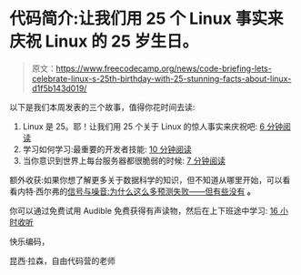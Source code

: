 # 代码简介:让我们用 25 个 Linux 事实来庆祝 Linux 的 25 岁生日。

> 原文：<https://www.freecodecamp.org/news/code-briefing-lets-celebrate-linux-s-25th-birthday-with-25-stunning-facts-about-linux-d1f5b143d019/>

以下是我们本周发表的三个故事，值得你花时间去读:

1.  Linux 是 25。耶！让我们用 25 个关于 Linux 的惊人事实来庆祝吧: [6 分钟阅读](http://bit.ly/2bYg80I)
2.  学习如何学习:最重要的开发者技能: [10 分钟阅读](http://bit.ly/2bA0LM0)
3.  当你意识到世界上每台服务器都很脆弱的时候: [7 分钟阅读](http://bit.ly/2bu7iKV)

额外收获:如果你想了解更多关于数据科学的知识，但不知道从哪里开始，可以看看内特·西尔弗的[信号与噪音:为什么这么多预测失败——但有些没有](http://amzn.to/2bwrGY2) **。**

你可以通过免费试用 Audible 免费获得有声读物，然后在上下班途中学习: [16 小时收听](http://amzn.to/2bwrGY2)

快乐编码，

昆西·拉森，自由代码营的老师